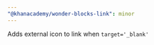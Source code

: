 ```yaml
---
"@khanacademy/wonder-blocks-link": minor
---
```


Adds external icon to link when `target='_blank'`
